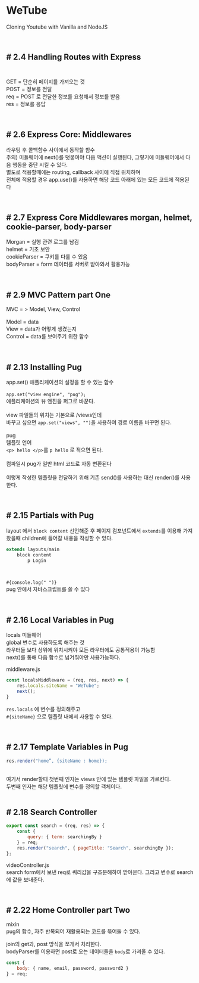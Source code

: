 WeTube
=============

Cloning Youtube with Vanilla and NodeJS

<br />

## # 2.4 Handling Routes with Express<br /><br />

GET = 단순히 페이지를 가져오는 것<br />
POST = 정보를 전달<br />
req = POST 로 전달한 정보를 요청해서 정보를 받음<br />
res = 정보를 응답<br />

<br />

## # 2.6 Express Core: Middlewares<br />

라우팅 후 콜백함수 사이에서 동작할 함수<br />
주의) 미들웨어에 next()를 덧붙여야 다음 액션이 실행된다, 그렇기에 미들웨어에서 다음 행동을 중단 시킬 수 있다.<br />
별도로 적용할때에는 routing, callback 사이에 직접 위치하며<br />
전체에 적용할 경우 app.use()를 사용하면 해당 코드 아래에 있는 모든 코드에 적용된다<br />

<br />

## # 2.7 Express Core Middlewares morgan, helmet, cookie-parser, body-parser<br />
Morgan = 실행 관련 로그를 남김<br />
helmet = 기초 보안<br />
cookieParser = 쿠키를 다룰 수 있음<br />
bodyParser = form 데이터를 서버로 받아와서 활용가능<br />

<br />

## # 2.9 MVC Pattern part One<br />
MVC = > Model, View, Control<br />
<br />
Model = data<br />
View = data가 어떻게 생겼는지<br />
Control = data를 보여주기 위한 함수<br />

<br />

## # 2.13 Installing Pug<br />
app.set() 애플리케이션의 설정을 할 수 있는 함수<br />
<br />
`app.set("view engine", "pug");`<br />
애플리케이션의 뷰 엔진을 퍼그로 바꾼다.<br />
<br />
view 파일들의 위치는 기본으로 /views인데<br />
바꾸고 싶으면 `app.set("views", "")`을 사용하여 경로 이름을 바꾸면 된다.<br />
<br />
pug<br />
템플릿 언어<br />
`<p> hello </p>`를 `p hello` 로 적으면 된다.<br />
<br />
컴파일시 pug가 일반 html 코드로 자동 변환된다<br />
<br />
이렇게 작성한 템플릿을 전달하기 위해 기존 send()를 사용하는 대신 render()를 사용한다.<br />

<br />

## # 2.15 Partials with Pug<br />
layout 에서 `block content` 선언해준 후 페이지 컴포넌트에서 `extends`를 이용해 가져왔을때
children에 들어갈 내용을 작성할 수 있다.<br />
```javascript
extends layouts/main
    block content
        p Login
```
<br />

`#{console.log(" ")}` <br />
pug 안에서 자바스크립트를 쓸 수 있다<br />

<br />

## # 2.16 Local Variables in Pug<br />
locals 미들웨어<br />
global 변수로 사용하도록 해주는 것<br />
라우터들 보다 상위에 위치시켜야 모든 라우터에도 공통적용이 가능함<br />
next()를 통해 다음 함수로 넘겨줘야만 사용가능하다.<br />

middleware.js<br />

```javascript
const localsMiddleware = (req, res, next) => {
    res.locals.siteName = "WeTube";
    next();
}
```

`res.locals` 에 변수를 정의해주고<br />
`#{siteName}` 으로 템플릿 내에서 사용할 수 있다.<br />

<br />

## # 2.17 Template Variables in Pug<br />
```javascript
res.render("home”, {siteName : home});
```
<br />
여기서 render할때 첫번째 인자는 views 안에 있는 템플릿 파일을 가르킨다.<br />
두번째 인자는 해당 템플릿에 변수를 정의할 객체이다.<br />

<br />

## # 2.18 Search Controller<br />
```javascript
export const search = (req, res) => {
    const {
        query: { term: searchingBy }
    } = req;
    res.render("search", { pageTitle: "Search", searchingBy });
};
```

videoController.js<br />
search form에서 보낸 req로 쿼리값을 구조분해하여 받아온다. 그리고 변수로 search 에 값을 보내준다.<br />

<br />

## # 2.22 Home Controller part Two<br />
mixin<br />
pug의 함수, 자주 반복되어 재활용되는 코드를 묶어둘 수 있다. <br />


join의 get과, post 방식을 쪼개서 처리한다.<br />
bodyParser를 이용하면 post로 오는 데이터들을 `body`로 가져올 수 있다.

```javascript
const {
    body: { name, email, password, password2 }
} = req;
```
